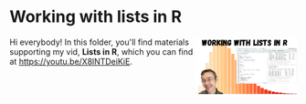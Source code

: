 # Working with lists in R

<img src="lists thumb.png" align="right" height="100" />

Hi everybody! In this folder, you'll find materials supporting my vid, **Lists in R**, which you can find at <https://youtu.be/X8lNTDeiKiE>. 

